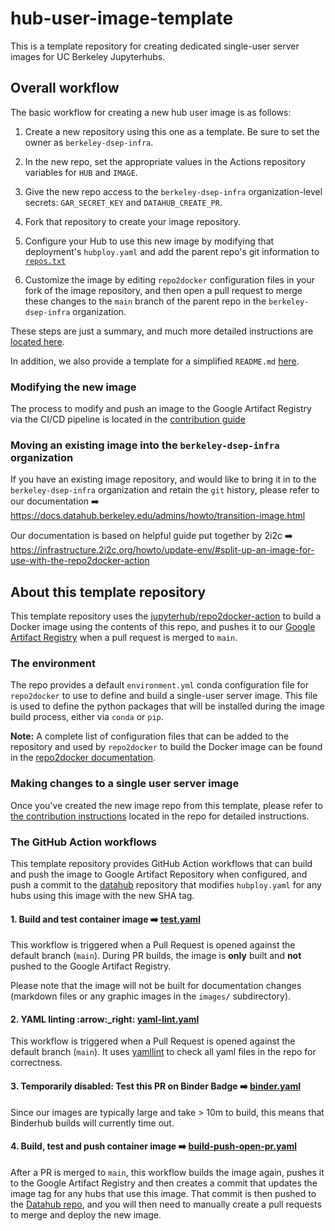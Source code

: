 # hub-user-image-template

This is a template repository for creating dedicated single-user server images
for UC Berkeley Jupyterhubs.

## Overall workflow

The basic workflow for creating a new hub user image is as follows:

1. Create a new repository using this one as a template.  Be sure to set the
   owner as `berkeley-dsep-infra`.

2. In the new repo, set the appropriate values in the Actions repository
   variables for `HUB` and `IMAGE`.

3. Give the new repo access to the `berkeley-dsep-infra` organization-level
   secrets:  `GAR_SECRET_KEY` and `DATAHUB_CREATE_PR`.

4. Fork that repository to create your image repository.

5. Configure your Hub to use this new image by modifying that deployment's
   `hubploy.yaml` and add the parent repo's git information to
   [`repos.txt`](https://github.com/berkeley-dsep-infra/datahub/blob/staging/scripts/user-image-management/repos.txt)

6. Customize the image by editing `repo2docker` configuration files in your
   fork of the image repository, and then open a pull request to merge these
   changes to the `main` branch of the parent repo in the
   `berkeley-dsep-infra` organization.

These steps are just a summary, and much more detailed instructions are
[located here](https://docs.datahub.berkeley.edu/admins/howto/new-image.html).

In addition, we also provide a template for a simplified `README.md`
[here](https://github.com/berkeley-dsep-infra/hub-user-image-template/blob/main/README-template.md).

### Modifying the new image

The process to modify and push an image to the Google Artifact Registry via the
CI/CD pipeline is located in the [contribution guide](CONTRIBUTING.md)

### Moving an existing image into the `berkeley-dsep-infra` organization

If you have an existing image repository, and would like to bring it in to the
`berkeley-dsep-infra` organization and retain the `git` history, please refer
to our documentation :arrow_right:
https://docs.datahub.berkeley.edu/admins/howto/transition-image.html

Our documentation is based on helpful guide put together by 2i2c :arrow_right:
https://infrastructure.2i2c.org/howto/update-env/#split-up-an-image-for-use-with-the-repo2docker-action

## About this template repository

This template repository uses the
[jupyterhub/repo2docker-action](https://github.com/jupyterhub/repo2docker-action)
to build a Docker image using the contents of this repo, and pushes it to our
[Google Artifact Registry](https://cloud.google.com/artifact-registry) when
a pull request is merged to `main`.

### The environment

The repo provides a default `environment.yml` conda configuration file for
`repo2docker` to use to define and build a single-user server image. This file
is used to define the python packages that will be installed during the image
build process, either via `conda` or `pip`.

**Note:**
A complete list of configuration files that can be added to the
repository and used by `repo2docker` to build the Docker image can be found in
the [repo2docker documentation](https://repo2docker.readthedocs.io/en/latest/config_files.html#configuration-files).

### Making changes to a single user server image

Once you've created the new image repo from this template, please refer to
[the contribution instructions](CONTRIBUTING.md) located in the repo for
detailed instructions.

### The GitHub Action workflows

This template repository provides GitHub Action workflows that can build
and push the image to Google Artifact Repository when configured, and push a
commit to the [datahub](https://github.com/berkeley-dsep-infra/datahub)
repository that modifies `hubploy.yaml` for any hubs using this image with the
new SHA tag.

#### 1. Build and test container image :arrow_right: [test.yaml](https://github.com/berkeley-dsep-infra/hub-user-image-template/blob/main/.github/workflows/test.yaml)

This workflow is triggered when a Pull Request is opened against the default
branch (`main`). During PR builds, the image is **only** built and **not**
pushed to the Google Artifact Registry.

Please note that the image will not be built for documentation changes
(markdown files or any graphic images in the `images/` subdirectory).

#### 2. YAML linting :arrow:_right: [yaml-lint.yaml](https://github.com/berkeley-dsep-infra/hub-user-image-template/blob/main/.github/workflows/yaml-lint.yaml)

This workflow is triggered when a Pull Request is opened against the default
branch (`main`). It uses [yamllint](https://yamllint.readthedocs.io/en/stable/)
to check all yaml files in the repo for correctness.

#### 3. **Temporarily disabled:** Test this PR on Binder Badge :arrow_right: [binder.yaml](https://github.com/berkeley-dsep-infra/hub-user-image-template/blob/main/.github/workflows/binder.yaml.disable)

Since our images are typically large and take > 10m to build, this means that
Binderhub builds will currently time out.

#### 4. Build, test and push container image :arrow_right: [build-push-open-pr.yaml](https://github.com/berkeley-dsep-infra/hub-user-image-template/blob/main/.github/workflows/build-push-image-commit.yaml)

After a PR is merged to `main`, this workflow builds the image again, pushes it
to the Google Artifact Registry and then creates a commit that updates the image tag
for any hubs that use this image. That commit is then pushed to the 
[Datahub repo](https://github.com/berkeley-dsep-infra/datahub), and you will
then need to manually create a pull requests to merge and deploy the new image.